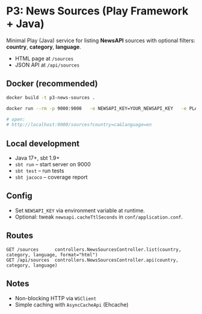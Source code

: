 # P3: News Sources (Play Framework + Java)

Minimal Play (Java) service for listing **NewsAPI** sources with optional filters: **country**, **category**, **language**.
- HTML page at `/sources`
- JSON API at `/api/sources`

## Docker (recommended)

```bash
docker build -t p3-news-sources .

docker run --rm -p 9000:9000   -e NEWSAPI_KEY=YOUR_NEWSAPI_KEY   -e PLAY_SECRET=some-long-random-secret   p3-news-sources

# open:
# http://localhost:9000/sources?country=ca&language=en
```

## Local development

- Java 17+, sbt 1.9+  
- `sbt run` – start server on 9000  
- `sbt test` – run tests  
- `sbt jacoco` – coverage report

## Config

- Set `NEWSAPI_KEY` via environment variable at runtime.
- Optional: tweak `newsapi.cacheTtlSeconds` in `conf/application.conf`.

## Routes

```
GET /sources      controllers.NewsSourcesController.list(country, category, language, format="html")
GET /api/sources  controllers.NewsSourcesController.api(country, category, language)
```

## Notes

- Non-blocking HTTP via `WSClient`
- Simple caching with `AsyncCacheApi` (Ehcache)
